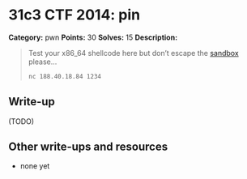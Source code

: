 # 31c3 CTF 2014: pin

**Category:** pwn
**Points:** 30
**Solves:** 15
**Description:**

> Test your x86_64 shellcode here but don’t escape the [sandbox](pin_588a1b80dfc92071363b868e70d187d9.tar.gz) please…
>
> ```bash
> nc 188.40.18.84 1234
> ```

## Write-up

(TODO)

## Other write-ups and resources

* none yet
